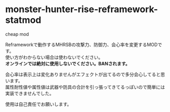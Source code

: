# monster-hunter-rise-reframework-statmod
cheap mod
  
Reframeworkで動作するMHRSBの攻撃力、防御力、会心率を変更するMODです。  
使い方がわからない場合は使わないでください。  
**オンラインでは絶対に使用しないでください。BANされます。**  

会心率は表示上は変化ありませんがエフェクトが出てるので多分会心してると思います。  
属性耐性値や属性値は武器や防具の合計を引っ張ってきてるっぽいので簡単には実装できませんでした。  

使用は自己責任でお願いします。
